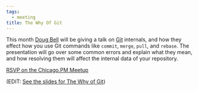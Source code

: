 ```yaml
---
tags:
  - meeting
title: The Why Of Git
---
```


This month [Doug Bell](http://preaction.me) will be giving a talk on
[Git](http://git-scm.com) internals, and how they effect how you use Git
commands like `commit`, `merge`, `pull`, and `rebase`. The presentation
will go over some common errors and explain what they mean, and how
resolving them will affect the internal data of your repository.

[RSVP on the Chicago.PM
Meetup](http://www.meetup.com/ChicagoPM/events/225737511/)

(EDIT: [See the slides for The Why of Git](http://preaction.github.io/The-Why-of-Git/))
